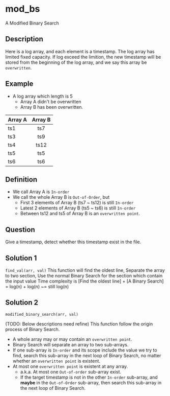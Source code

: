 # mod_bs
A Modified Binary Search

## Description
Here is a log array, and each element is a timestamp.
The log array has limited fixed capacity.
If log exceed the limition, the new timestamp will be stored from the beginning of the log array, and we say this array be `overwritten`.

## Example
* A log array which length is 5
  * Array A didn't be overwritten
  * Array B has been overwritten.

| Array A             | Array B         |
| ------------------- | :--------------:|
| ts1                 | ts7             |
| ts3                 | ts9             |
| ts4                 | ts12            | 
| ts5                 | ts5             |
| ts6                 | ts6             |

## Definition
* We call Array A is `In-order`
* We call the whole Array B is `Out-of-Order`, but
  * First 3 elements of Array B (ts7 ~ ts12) is still `In-order`
  * Latest 2 elements of Array B (ts5 ~ ts6) is still `In-order`
  * Between ts12 and ts5 of Array B is an `overwritten point`.

## Question
Give a timestamp, detect whether this timestamp exist in the file.

## Solution 1
`find_val(arr, val)`
This function will find the oldest line,
Separate the array to two section,
Use the normal Binary Search for the section which contain the input value
Time complexity is [Find the oldest line] + [A Binary Search] = log(n) + log(n) ~= still log(n)

## Solution 2 
`modified_binary_search(arr, val)`

(TODO: Below descriptions need refine)
This function follow the origin process of Binary Search.
* A whole array may or may contain an `overwritten point`.
* Binary Search will separate an array to two sub-arrays.
* If one sub-array is `In-order` and its scope include the value we try to find, search this sub-array in the next loop of Binary Search, no matter whether an `overwritten point` is existent.
* At most one `overwritten point` is existent at any array.
  * a.k.a. At most one `Out-of-order` sub-array exist.
  * If the target timestamp is not in the other `In-order` sub-array, and **maybe** in the `Out-of-Order` sub-array, then search this sub-array in the next loop of Binary Search. 
